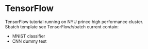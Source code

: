 # TensorFlow
TensorFlow tutorial running on NYU prince high performance cluster.
Sbatch template see TensorFlow/sbatch
current contain:
- MNIST classifier
- CNN dummy test
